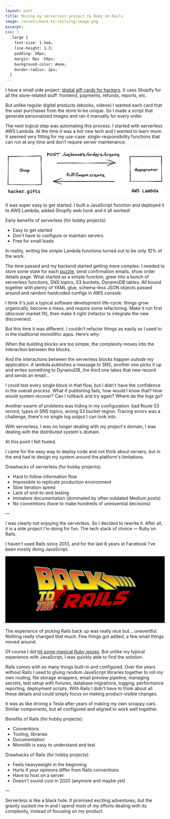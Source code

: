 ```yaml
---
layout: post
title: Moving my serverless project to Ruby on Rails
image: /assets/back-to-rails/og-image.png
excerpt:
css: |
  .large {
    font-size: 1.5em;
    line-height: 1.3;
    padding: 50px;
    margin: 0px -50px;
    background-color: #eee;
    border-radius: 2px;
  }
---
```


I have a small side project: [digital gift cards for hackers](https://hacker.gifts). It uses Shopify for all the store-related stuff: frontend, payments, refunds, reports, etc.

But unlike regular digital products (ebooks, videos) I wanted each card that the user purchases from the store to be unique. So I made a  script that generate personalized images and ran it manually for every order.

The next logical step was automating this process. I started with serverless AWS Lambda. At the time it was a hot new tech and I wanted to learn more. It seemed very fitting for my use-case: single-responsibility functions that can run at any time and don’t require server maintenance.

![](/assets/back-to-rails/simple-lambda.png)

It was super easy to get started. I built a JavaScript function and deployed it to AWS Lambda, added Shopify web hook and it all worked!

Early benefits of serverless (for hobby projects):

- Easy to get started
- Don't have to configure or maintain servers
- Free for small loads

In reality, writing the simple Lambda functions turned out to be only 10% of the work.

The time passed and my backend started getting more complex: I needed to store some state for each [puzzle](https://hacker.gifts/products/space-invaders), send confirmation emails, show order details page. What started as a simple function, grew into a bunch of serverless functions, SNS topics, S3 buckets, DynamoDB tables. All bound together with plenty of YAML glue, schema-less JSON objects passed around and random hardcoded configs in AWS console.

I think it's just a typical software development life-cycle: things grow organically, become a mess, and require some refactoring. Make it run first (discover market fit), then make it right (refactor to integrate the new discoveries).

But this time it was different. I couldn’t refactor things as easily as I used to in the traditional monolithic apps. Here’s why:

<p class="large">When the building blocks are too simple, the complexity moves into the interaction between the blocks.</p>

And the interactions between the serverless blocks happen _outside_ my application. A lambda publishes a message to SNS, another one picks it up and writes something to DynamoDB, the third one takes that new record and sends an email...

I could test every single block in that flow, but I didn't have the confidence in the overall process. What if publishing fails, how would I know that? How would system recover? Can I rollback and try again? Where do the logs go?

Another swarm of problems was hiding in my configuration: bad Route 53 record, typos in SNS topics, wrong S3 bucket region. Tracing errors was a challenge, there's no single log output I can look into.

<p class="large">With serverless, I was no longer dealing with my project's domain, I was dealing with the distributed system's domain.</p>

At this point I felt fooled.

I came for the easy way to deploy code and not think about servers, but in the end had to design my system around the platform's limitations.

Drawbacks of serverless (for hobby projects):

- Hard to follow information flow
- Impossible to replicate production environment
- Slow iteration speed
- Lack of end-to-end testing
- Immature documentation (dominated by often outdated Medium posts)
- No conventions (have to make hundreds of unessential decisions)

—

I was clearly not enjoying the serverless. So I decided to rewrite it. After all, it is a side project I'm doing for fun. The tech stack of choice — Ruby on Rails.

I haven’t used Rails since 2013, and for the last 8 years at Facebook I’ve been mostly doing JavaScript.

![](/assets/back-to-rails/logo.jpg)

The experience of picking Rails back up was really nice but... uneventful. Nothing really changed that much. Few things got added, a few small things moved around.

Of course I did [hit some magical Ruby issues](https://github.com/rails/rails/issues/38060). But unlike my typical experience with JavaScript, I was quickly able to find the solution.

Rails comes with so many things built-in and configured. Over the years without Rails I used to gluing random JavaScript libraries together to roll my own routing, file storage wrappers, email preview pipeline, managing secrets, test setup with fixtures, database migrations, logging, performance reporting, deployment scripts. With Rails I didn’t have to think about all these details and could simply focus on making product-visible changes.

It was as like driving a Tesla after years of making my own scrappy cars. Similar components, but all configured and aligned to work well together.

Benefits of Rails (for hobby projects):

- Conventions
- Tooling, libraries
- Documentation
- Monolith is easy to understand and test

Drawbacks of Rails (for hobby projects):

- Feels heavyweight in the beginning
- Hurts if your opinions differ from Rails conventions
- Have to host on a server
- Doesn't sound cool in 2020 (anymore and maybe yet)

—

Serverless is like a black hole. It promised exciting adventures, but the gravity sucked me in and I spend most of my efforts dealing with its complexity, instead of focusing on my product.
